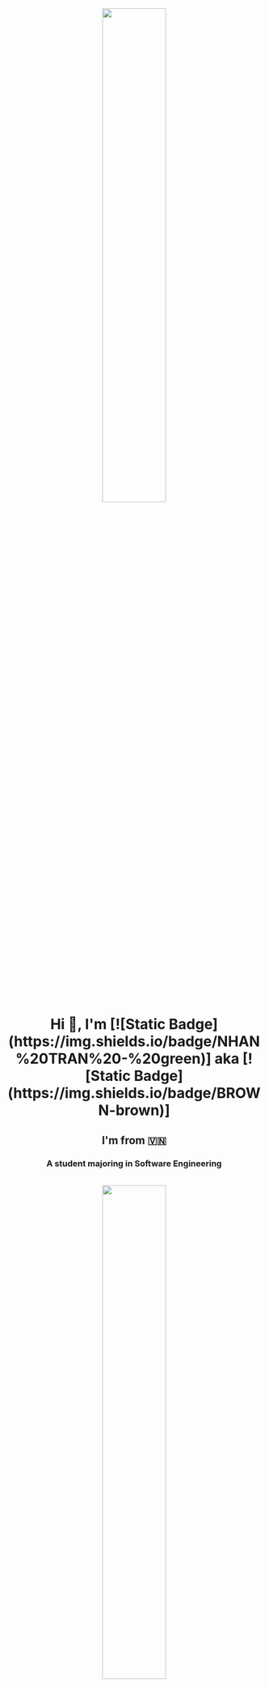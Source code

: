 <div align="center">
       <img  src="https://i.giphy.com/media/v1.Y2lkPTc5MGI3NjExamp2N2Q1djNobnhvbTd0aDBxNndmY3NrNXpuaGZyanJta3pqbmRoMCZlcD12MV9pbnRlcm5hbF9naWZfYnlfaWQmY3Q9dHM/qUABlXKRRvfQobzIXp/giphy.gif" width="50%"/>
</div>

<h1 align="center">Hi 👋, I'm [![Static Badge](https://img.shields.io/badge/NHAN%20TRAN%20-%20green)] aka [![Static Badge](https://img.shields.io/badge/BROWN-brown)]</h1>
<h2 align="center">I'm from 🇻🇳</h2>
<h3 align="center">A student majoring in Software Engineering</h3> <br>

<div align="center">
       <img src="https://i.giphy.com/media/v1.Y2lkPTc5MGI3NjExamp2N2Q1djNobnhvbTd0aDBxNndmY3NrNXpuaGZyanJta3pqbmRoMCZlcD12MV9pbnRlcm5hbF9naWZfYnlfaWQmY3Q9dHM/qUABlXKRRvfQobzIXp/giphy.gif" width="50%"/>
</div>
   
### Contact me: 📡    
[![Mail Badge](https://img.shields.io/badge/Gmail-D14836?style=for-the-badge&logo=gmail&logoColor=white)](mail.google.com) **thanhnhantran002@gmail.com**
